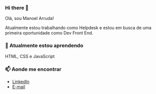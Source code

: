 <!--
**ManoelArruda/ManoelArruda** is a ✨ _special_ ✨ repository because its `README.md` (this file) appears on your GitHub profile.

Here are some ideas to get you started:

- 🔭 I’m currently working on ...
- 🌱 I’m currently learning ...
- 👯 I’m looking to collaborate on ...
- 🤔 I’m looking for help with ...
- 💬 Ask me about ...
- 📫 How to reach me: ...
- 😄 Pronouns: ...
- ⚡ Fun fact: ...
-->
### Hi there 👋
Olá, sou Manoel Arruda!

Atualmente estou trabalhando como Helpdesk e estou em busca de uma primeira oportunidade como Dev Front End.

### 🌱 Atualmente estou aprendendo

HTML, CSS e JavaScript

### 📫 Aonde me encontrar

- [LinkedIn](https://www.linkedin.com/in/manoelarruda/)
- [E-mail](manoelarruda@outlook.com.br)
